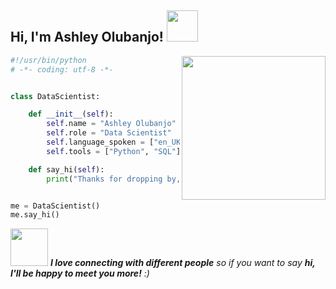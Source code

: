 
<h2> Hi, I'm Ashley Olubanjo! <img src="https://media.giphy.com/media/QssGEmpkyEOhBCb7e1/giphy.gif" width="50"></h2>
<img align='right' src="https://media.giphy.com/media/LkZn0zTpjnpGxEeDRU/giphy.gif" width="230">

```python
#!/usr/bin/python
# -*- coding: utf-8 -*-


class DataScientist:

    def __init__(self):
        self.name = "Ashley Olubanjo"
        self.role = "Data Scientist"
        self.language_spoken = ["en_UK"]
        self.tools = ["Python", "SQL"]

    def say_hi(self):
        print("Thanks for dropping by, hope you find some of my work interesting.")


me = DataScientist()
me.say_hi()
```
<img src="https://media.giphy.com/media/0T3nHwbIcF5UbNedrP/giphy.gif" width="60"> <em><b>I love connecting with different people</b> so if you want to say <b>hi, I'll be happy to meet you more!</b> :)</em>
